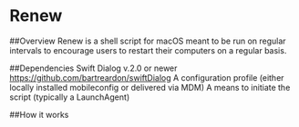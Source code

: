 # Renew
##Overview
Renew is a shell script for macOS meant to be run on regular intervals to encourage users to restart their computers on a regular basis.

##Dependencies
Swift Dialog v.2.0 or newer https://github.com/bartreardon/swiftDialog
A configuration profile (either locally installed mobileconfig or delivered via MDM)
A means to initiate the script (typically a LaunchAgent)

##How it works

